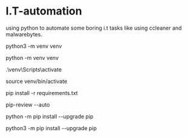 # I.T-automation
using python to automate some boring i.t tasks like using ccleaner and malwarebytes. 


<!-- macOS/Linux You may need to run sudo apt-get install python3-venv first -->
python3 -m venv venv


<!-- Windows You can also use py -3 -m venv .venv -->
python -m venv venv

<!-- windows activate venv -->
.\venv\Scripts\activate

<!-- if using mac or linux mac / linux activate venv -->
source venv/bin/activate

<!-- install all the requirements -->
pip install -r requirements.txt

<!-- anything bellowe here it's optional -->
<!-- update all packages -->
pip-review --auto

<!-- windows -->
python -m pip install --upgrade pip

<!-- if using mac or linux mac / linux  -->
python3 -m pip install --upgrade pip